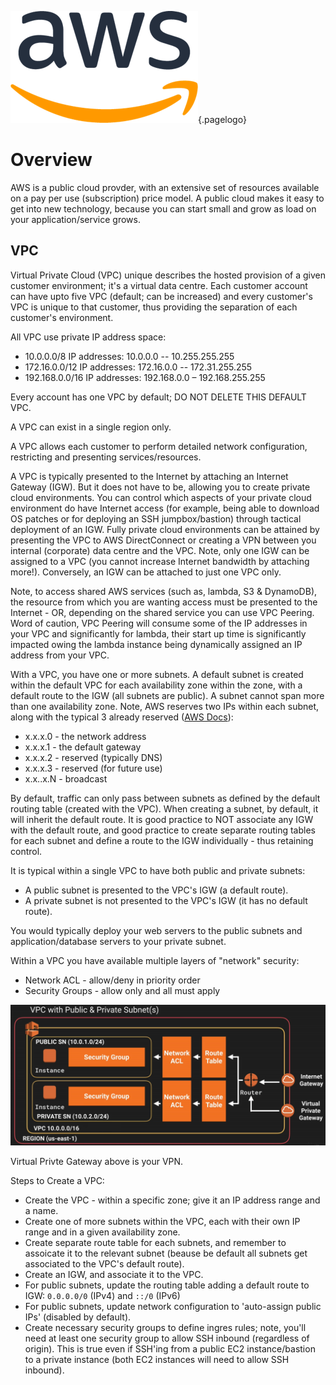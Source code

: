 ![AWS Logo](/uploads/logos/aws-logo.png "AWS Logo"){.pagelogo}
<!-- TITLE: AWS -->
<!-- SUBTITLE: A quick summary of AWS -->

# Overview
AWS is a public cloud provder, with an extensive set of resources available on a pay per use (subscription) price model. A public cloud makes it easy to get into new technology, because you can start small and grow as load on your application/service grows.


## VPC
Virtual Private Cloud (VPC) unique describes the hosted provision of a given customer environment; it's a virtual data centre. Each customer account can have upto five VPC (default; can be increased) and every customer's VPC is unique to that customer, thus providing the separation of each customer's environment.

All VPC use private IP address space:
* 10.0.0.0/8 IP addresses: 10.0.0.0 -- 10.255.255.255
* 172.16.0.0/12 IP addresses: 172.16.0.0 -- 172.31.255.255
* 192.168.0.0/16 IP addresses: 192.168.0.0 – 192.168.255.255

Every account has one VPC by default; DO NOT DELETE THIS DEFAULT VPC.

A VPC can exist in a single region only.

A VPC allows each customer to perform detailed network configuration, restricting and presenting services/resources.

A VPC is typically presented to the Internet by attaching an Internet Gateway (IGW). But it does not have to be, allowing you to create private cloud environments. You can control which aspects of your private cloud environment do have Internet access (for example, being able to download OS patches or for deploying an SSH jumpbox/bastion) through tactical deployment of an IGW. Fully private cloud environments can be attained by presenting the VPC to AWS DirectConnect or creating a VPN between you internal (corporate) data centre and the VPC. Note, only one IGW can be assigned to a VPC (you cannot increase Internet bandwidth by attaching more!). Conversely, an IGW can be attached to just one VPC only.

Note, to access shared AWS services (such as, lambda, S3 & DynamoDB), the resource from which you are wanting access must be presented to the Internet - OR, depending on the shared service you can use VPC Peering. Word of caution, VPC Peering will consume some of the IP addresses in your VPC and significantly for lambda, their start up time is significantly impacted owing the lambda instance being dynamically assigned an IP address from your VPC.

With a VPC, you have one or more subnets. A default subnet is created within the default VPC for each availability zone within the zone, with a default route to the IGW (all subnets are public). A subnet cannot span more than one availability zone. Note, AWS reserves two IPs within each subnet, along with the typical 3 already reserved ([AWS Docs](https://docs.aws.amazon.com/vpc/latest/userguide/VPC_Subnets.html)):
* x.x.x.0 - the network address
* x.x.x.1 - the default gateway
* x.x.x.2 - reserved (typically DNS)
* x.x.x.3 - reserved (for future use)
* x.x..x.N - broadcast

By default, traffic can only pass between subnets as defined by the default routing table (created with the VPC). When creating a subnet, by default, it will inherit the default route. It is good practice to NOT associate any IGW with the default route, and good practice to create separate routing tables for each subnet and define a route to the IGW individually - thus retaining control.

It is typical within a single VPC to have both public and private subnets:
* A public subnet is presented to the VPC's IGW (a default route).
* A private subnet is not presented to the VPC's IGW (it has no default route).

You would typically deploy your web servers to the public subnets and application/database servers to your private subnet.

Within a VPC you have available multiple layers of "network" security:
* Network ACL - allow/deny in priority order
* Security Groups - allow only and all must apply


![VPC Topology](/uploads/aws/aws-vpc-topology.png "AWS VPC Topology")

Virtual Privte Gateway above is your VPN.


Steps to Create a VPC:
* Create the VPC - within a specific zone; give it an IP address range and a name. 
* Create one of more subnets within the VPC, each with their own IP range and in a given availability zone.
* Create separate route table for each subnets, and remember to assoicate it to the relevant subnet (beause be default all subnets get associated to the VPC's default route).
* Create an IGW, and associate it to the VPC.
* For public subnets, update the routing table adding a default route to IGW: `0.0.0.0/0` (IPv4) and `::/0` (IPv6)
* For public subnets, update network configuration to 'auto-assign public IPs' (disabled by default).
* Create necessary security groups to define ingres rules; note, you'll need at least one security group to allow SSH inbound (regardless of origin). This is true even if SSH'ing from a public EC2 instance/bastion to a private instance (both EC2 instances will need to allow SSH inbound).